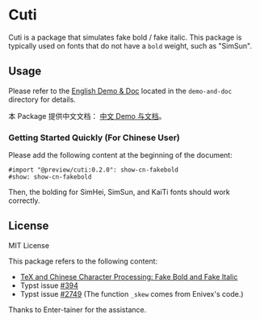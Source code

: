 # Cuti

Cuti is a package that simulates fake bold / fake italic. This package is typically used on fonts that do not have a `bold` weight, such as "SimSun".

## Usage

Please refer to the [English Demo & Doc](./demo-and-doc/demo-and-doc.pdf) located in the `demo-and-doc` directory for details.

本 Package 提供中文文档： [中文 Demo 与文档](./demo-and-doc/demo-and-doc-cn.pdf)。

### Getting Started Quickly (For Chinese User)

Please add the following content at the beginning of the document:

```typst
#import "@preview/cuti:0.2.0": show-cn-fakebold
#show: show-cn-fakebold
```

Then, the bolding for SimHei, SimSun, and KaiTi fonts should work correctly.

## License

MIT License

This package refers to the following content:

- [TeX and Chinese Character Processing: Fake Bold and Fake Italic](https://zhuanlan.zhihu.com/p/19686102)
- Typst issue [#394](https://github.com/typst/typst/issues/394)
- Typst issue [#2749](https://github.com/typst/typst/issues/2749) (The function `_skew` comes from Enivex's code.)

Thanks to Enter-tainer for the assistance.

